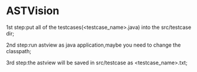 # ASTVision


1st step:put all of the testcases(<testcase_name>.java) into the src/testcase dir;

2nd step:run astview as java application,maybe you need to change the classpath;

3rd step:the astview will be saved in src/testcase as <testcase_name>.txt;

